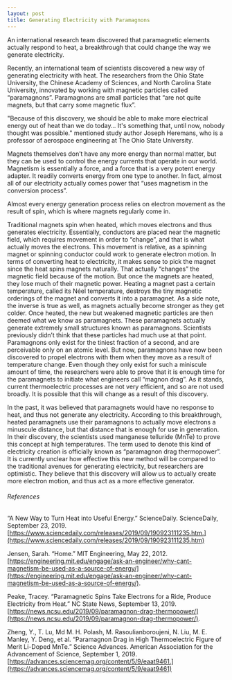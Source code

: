 ```yaml
---
layout: post
title: Generating Electricity with Paramagnons
---
```


An international research team discovered that paramagnetic elements actually respond to heat, a breakthrough that could change the way we generate electricity.

Recently, an international team of scientists discovered a new way of generating electricity with heat. The researchers from the Ohio State University, the Chinese Academy of Sciences, and North Carolina State University, innovated by working with magnetic particles called “paramagnons”. Paramagnons are small particles that “are not quite magnets, but that carry some magnetic flux”.


"Because of this discovery, we should be able to make more electrical energy out of heat than we do today… It's something that, until now, nobody thought was possible." mentioned study author Joseph Heremans, who is a professor of aerospace engineering at The Ohio State University. 


Magnets themselves don’t have any more energy than normal matter, but they can be used to control the energy currents that operate in our world. Magnetism is essentially a force, and a force that is a very potent energy adapter. It readily converts energy from one type to another. In fact, almost all of our electricity actually comes power that “uses magnetism in the conversion process”.


Almost every energy generation process relies on electron movement as the result of spin, which is where magnets regularly come in.


Traditional magnets spin when heated, which moves electrons and thus generates electricity. Essentially, conductors are placed near the magnetic field, which requires movement in order to “change”, and that is what actually moves the electrons. This movement is relative, as a spinning magnet or spinning conductor could work to generate electron motion. In terms of converting heat to electricity, it makes sense to pick the magnet since the heat spins magnets naturally. That actually “changes” the magnetic field because of the motion. But once the magnets are heated, they lose much of their magnetic power. Heating a magnet past a certain temperature, called its Néel temperature, destroys the tiny magnetic orderings of the magnet and converts it into a paramagnet. As a side note, the inverse is true as well, as magnets actually become stronger as they get colder. Once heated, the new but weakened magnetic particles are then deemed what we know as paramagnets. These paramagnets actually generate extremely small structures known as paramagnons. Scientists previously didn’t think that these particles had much use at that point. Paramagnons only exist for the tiniest fraction of a second, and are perceivable only on an atomic level. But now, paramagnons have now been discovered to propel electrons with them when they move as a result of temperature change. Even though they only exist for such a miniscule amount of time, the researchers were able to prove that it is enough time for the paramagnets to initiate what engineers call “magnon drag”. As it stands, current thermoelectric processes are not very efficient, and so are not used broadly. It is possible that this will change as a result of this discovery.


In the past, it was believed that paramagnets would have no response to heat, and thus not generate any electricity. According to this breakthrough, heated paramagnets use their paramagnons to actually move electrons a minuscule distance, but that distance that is enough for use in generation. In their discovery, the scientists used manganese telluride (MnTe) to prove this concept at high temperatures. The term used to denote this kind of electricity creation is officially known as “paramagnon drag thermopower”. It is currently unclear how effective this new method will be compared to the traditional avenues for generating electricity, but researchers are optimistic. They believe that this discovery will allow us to actually create more electron motion, and thus act as a more effective generator. 


###### References

“A New Way to Turn Heat into Useful Energy.” ScienceDaily. ScienceDaily, September 23, 2019. [https://www.sciencedaily.com/releases/2019/09/190923111235.htm.](https://www.sciencedaily.com/releases/2019/09/190923111235.htm)


Jensen, Sarah. “Home.” MIT Engineering, May 22, 2012. [https://engineering.mit.edu/engage/ask-an-engineer/why-cant-magnetism-be-used-as-a-source-of-energy/](https://engineering.mit.edu/engage/ask-an-engineer/why-cant-magnetism-be-used-as-a-source-of-energy/).


Peake, Tracey. “Paramagnetic Spins Take Electrons for a Ride, Produce Electricity from Heat.” NC State News, September 13, 2019. [https://news.ncsu.edu/2019/09/paramagnon-drag-thermopower/](https://news.ncsu.edu/2019/09/paramagnon-drag-thermopower/).


Zheng, Y., T. Lu, Md M. H. Polash, M. Rasoulianboroujeni, N. Liu, M. E. Manley, Y. Deng, et al. “Paramagnon Drag in High Thermoelectric Figure of Merit Li-Doped MnTe.” Science Advances. American Association for the Advancement of Science, September 1, 2019. [https://advances.sciencemag.org/content/5/9/eaat9461.](https://advances.sciencemag.org/content/5/9/eaat9461)